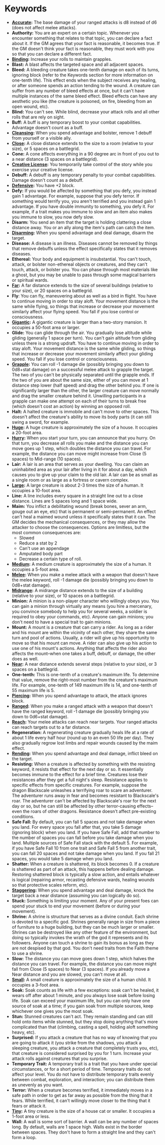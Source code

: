 # Keywords
* **[Accurate](resources/weapon_guidelines.md#accurate):** The base damage of
  your ranged attacks is d8 instead of d6 (does not affect melee attacks).
* **Authority:** You are an expert on a certain topic. Whenever you encounter
  something that relates to that topic, you can declare a fact about it. If the
  GM agrees that your fact is reasonable, it becomes true. If the GM doesn't
  think your fact is reasonable, they must work with you so that you can
  declare a different fact.
* **[Binding](resources/weapon_guidelines.md#binding):** Increase your rolls to
  maintain grapples.
* **Blast:** A blast affects the targeted space and all adjacent spaces.
* **Bleed:** A bleeding creature takes one-tenth damage on each of its turns,
  ignoring block (refer to the Keywords section for more information on
  one-tenth life). This effect ends when the subject receives any healing, or
  after someone spends an action tending to the wound. A creature can suffer
  from any number of bleed effects at once, but it can't have multiple
  instances of the same bleed effect. Bleed effects can have any aesthetic you
  like (the creature is poisoned, on fire, bleeding from an open wound, etc).
* **Blind:** You can't see. While blind, decrease your attack rolls and all
  other rolls that are rely on sight.
* **Buff:** A buff is any temporary boost to your combat capabilities.
  Advantage doesn't count as a buff.
* **[Cleansing](resources/weapon_guidelines.md#cleansing):** When you spend
  advantage and bolster, remove 1 debuff from yourself or a visible ally.
* **[Close](rules/spaces_and_movement.md#movement-and-speed):** A close
  distance extends to the size to a room (relative to your size), or 5 spaces
  on a battlegrid.
* **Cone:** A cone affects everything in a 90 degree arc in front of you out to
  a near distance (3 spaces on a battlegrid).
* **[Creative License](rules/additional_rules.md#creative-license):** You
  temporarily take control of the story while you exercise your creative
  license.
* **Debuff:** A debuff is any temporary penalty to your combat capabilities.
  Damage doesn't count as a debuff.
* **[Defensive](resources/weapon_guidelines.md#defensive):** You have +2 block.
* **Defy:** If you would be affected by something that you defy, you instead
  gain 1 advantage. For example, suppose that you defy terror. If something
  would terrify you, you aren't terrified and you instead gain 1 advantage. If
  you have double immunity to something, you defy it. For example, if a trait
  makes you immune to slow and an item also makes you immune to slow, you now
  defy slow.
* **Disarm:** You send an item that the target is holding clattering a close
  distance away. You or an ally along the item's path can catch the item.
* **[Disarming](resources/weapon_guidelines.md#disarming):** When you spend
  advantage and deal damage, disarm the target.
* **Disease:** A disease is an illness. Diseases cannot be removed by things
  that remove debuffs unless the effect specifically states that it removes
  diseases.
* **Ethereal:** Your body and equipment is insubstantial. You can't touch,
  attack, or bolster non-ethereal objects or creatures, and they can't touch,
  attack, or bolster you. You can phase through most materials like a ghost,
  but you may be unable to pass through some magical barriers or spiritual
  wards.
* **[Far](resources/spaces_and_movement.md#movement-and-speed):** A far
  distance extends to the size of several buildings (relative to your size), or
  20 spaces on a battlegrid.
* **Fly**: You can fly, maneuvering about as well as a bird in flight. You have
  to continue moving in order to stay aloft. Your movement distance is the same
  while flying, so things that increase or decrease your movement similarly
  affect your flying speed. You fall if you lose control or consciousness.
* **[Gigantic](resources/spaces_and_movement.md#spaces-and-size):** A gigantic
  creature is larger than a two-story mansion. It occupies a 50-foot area or
  larger.
* **Glide:** You can glide through the air. You gradually lose altitude while
  gliding (generally 1 space per turn). You can't gain altitude from gliding
  unless there is a strong updraft. You have to continue moving in order to
  stay aloft. Your movement distance is the same while gliding, so things that
  increase or decrease your movement similarly affect your gliding speed. You
  fall if you lose control or consciousness.
* **[Grapple](rules/combat.md#grappling):** You can roll -1 damage die
  (possibly bringing you down to 0d8+stat damage) on a successful melee attack
  to grapple the target. The two of you can't be physically separated until the
  grapple ends. If the two of you are about the same size, either of you can
  move at 1 distance step lower (half speed) and drag the other behind you. If
  one is significantly larger than the other, the larger creature can move
  normally and drag the smaller creature behind it. Unwilling participants in a
  grapple can make one attempt on each of their turns to break free (which
  doesn't cost an action) by winning an opposed roll.
* **Halt:** A halted creature is immobile and can't move to other spaces. This
  doesn't affect the creature's ability to move its body parts (it can still
  swing a sword, for example.
* **[Huge](rules/spaces_and_movement.md#spaces-and-size):** A huge creature is
  approximately the size of a house. It occupies a 20-foot area.
* **[Hurry](rules/spaces_and_movement.md#hurrying):** When you start your turn,
  you can announce that you hurry. On that turn, you decrease all rolls you
  make and the distance you can move goes up 1 step, which doubles the distance
  you can travel. For example, the distance you can move might increase from
  Close (5 spaces) to Mid-range (10 spaces).
* **Lair:** A lair is an area that serves as your dwelling. You can claim an
  uninhabited area as your lair after living in it for about a day, which
  causes you to give up your claim to the old lair. A lair can be as small as a
  single room or as large as a fortress or cavern complex.
* **[Large](rules/spaces_and_movement.md#spaces-and-size):** A large creature
  is about 2-3 times the size of a human. It occupies a 10-foot area.
* **Line:** A line includes every square in a straight line out to a close
  distance. Lines are 5 spaces long and 1 space wide.
* **Maim:** You inflict a debilitating wound (break bones, sever an arm, gouge
  out an eye, etc) that is permanent or semi-permanent. An effect can't heal a
  maimed wound unless it specifically states that it can. The GM decides the
  mechanical consequences, or they may allow the attacker to choose the
  consequences. Options are limitless, but the most common consequences are:
  - Slowed
  - Reduce a stat by 2
  - Can't use an appendage
  - Amputated body part
  - Decrease a certain type of roll.
* **[Medium](rules/spaces_and_movement.md#spaces-and-movement):** A medium
  creature is approximately the size of a human. It occupies a 5-foot area.
* **[Melee](resources/weapon_guidelines.md#melee):** When you make a melee
  attack with a weapon that doesn't have the melee keyword, roll -1 damage die
  (possibly bringing you down to 0d8+stat damage).
* **[Midrange](rules/spaces_and_movement.md#movement-and-speed):** A midrange
  distance extends to the size of a building (relative to your size), or 10
  spaces on a battlegrid.
* **Minion:** A minion is a non-player character who willingly obeys you. You
  can gain a minion through virtually any means (you hire a mercenary, you
  convince somebody to help you for several weeks, a soldier is required to
  obey your commands, etc). Anyone can gain minions; you don't need to have a
  special trait to gain minions.
* **Mount:** A mount is a creature that can carry a rider. As long as a rider
  and his mount are within the vicinity of each other, they share the same turn
  and pool of actions. Usually, a rider will give up his opportunity to move so
  that his mount can move. A rider can also give up his action to use one of
  his mount's actions. Anything that affects the rider also affects the
  mount&ndash;when one takes a buff, debuff, or damage, the other does as well.
* **[Near](rules/spaces_and_movement.md#movement-and-speed):** A near distance
  extends several steps (relative to your size), or 3 spaces on a battlegrid.
* **One-tenth:** This is one-tenth of a creature's maximum life. To determine
  that value, remove the right-most number from the creature's maximum life.
  For example, one-tenth of 149 maximum life is 14, and one-tenth of 55 maximum
  life is 5.
* **[Piercing](resources/weapon_guidelines.md#piercing):** When you spend
  advantage to attack, the attack ignores block.
* **[Ranged](resources/weapon_guidelines.md#ranged):** When you make a ranged
  attack with a weapon that doesn't have the ranged keyword, roll -1 damage die
  (possibly bringing you down to 0d6+stat damage).
* **[Reach](resources/weapon_guidelines.md#reach):** Your melee attacks can
  reach near targets. Your ranged attacks can reach targets out to a far
  distance.
* **Regeneration:** A regenerating creature gradually heals life at a rate of about
  1 life every half hour (round up to an even 50 life per day). They also
  gradually regrow lost limbs and repair wounds caused by the maim effect.
* **[Rending](resources/weapon_guidelines.md#rending):** When you spend
  advantage and deal damage, inflict bleed on the target.
* **Resisting:** When a creature is affected by something with the resisting
  keyword, it resists that effect for the next day or so. It essentially
  becomes immune to the effect for a brief time. Creatures lose their
  resistances after they get a full night's sleep. Resistance applies to
  specific effects from specific creatures. For example, suppose the dragon
  Blackscale unleashes a terrifying roar to scare an adventurer. The adventurer
  runs away in fear and becomes resistant to Blackscale's roar. The adventurer
  can't be affected by Blackscale's roar for the next day or so, but he can
  still be affected by other terror-causing effects&ndash;even the roars of
  other dragons. Resistance doesn't affect pre-existing conditions.
* **Safe Fall:** By default, you can fall 5 spaces and not take damage when you
  land. For every space you fall after that, you take 5 damage (ignoring block)
  when you land. If you have Safe Fall, add that number to the number of spaces
  you can fall before you take damage when you land. Multiple sources of Safe
  Fall stack with the default 5. For example, if you have Safe Fall 10 from one
  trait and Safe Fall 5 from another trait, you can fall 20 spaces and not take
  damage when you land. If you fall 21 spaces, you would take 5 damage when you
  land.
* **Shatter:** When a creature is shattered, its block becomes 0. If a creature
  is shattered as part of an attack, this happens before dealing damage.
  Restoring shattered block is typically a slow action, and entails whatever is
  logical (repairing armor, recasting defensive wards, healing wounds so that
  protective scales reform, etc).
* **[Staggering](resources/weapon_guidelines.md#staggering):** When you spend
  advantage and deal damage, knock the target back a near distance (assuming
  you can logically do so).
* **Stuck:** Something is limiting your moment. Any of your present foes can
  spend your stuck to end your movement (before or during your movement).
* **Shrine:** A shrine is structure that serves as a divine conduit. Each
  shrine is devoted to a specific god. Shrines generally range in size from a
  piece of furniture to a huge building, but they can be much larger or
  smaller. Shrines can be destroyed like any other feature of the environment,
  but doing so typically invokes the wrath of the god it represents and its
  followers. Anyone can touch a shrine to gain its bonus as long as they are
  not despised by that god. You don't need traits from the Faith theme to use a
  shrine.
* **Slow:** The distance you can move goes down 1 step, which halves the
  distance you can travel. For example, the distance you can move might fall
  from Close (5 spaces) to Near (3 spaces). If you already move a Near distance
  and you are slowed, you can't move at all.
* **[Small](rules/spaces_and_movement.md#spaces-and-size):** A small creature
  is approximately the size of a human child. It occupies a 3-foot area.
* **Soak:** Soak counts as life with a few exceptions: soak can't be healed, it
  wears off after about 1 minute, and you always lose soak before losing life.
  Soak can exceed your maximum life, but you can only have one source of soak
  at a time; if you gain soak from multiple sources, keep whichever one gives
  you the most soak.
* **Stun:** Stunned creatures can't act. They remain standing and can still
  hold onto items while stunned, but they stop doing anything that's more
  complicated than that (climbing, casting a spell, holding aloft something
  heavy, etc).
* **Surprised:** If you attack a creature that has no way of knowing that you
  are going to attack it (you strike from the shadows, you attack a sleeping
  creature, you attack a creature that completely trusts you, etc), that
  creature is considered surprised by you for 1 turn. Increase your attack
  rolls against creatures that you surprise.
* **Temporary Trait:** A temporary trait is a trait that you have under special
  circumstances, or for a short period of time. Temporary traits do not affect
  your level. You do not have to distribute temporary traits evenly between
  combat, exploration, and interaction; you can distribute them as unevenly as
  you want.
* **Terror:** When a creature becomes terrified, it immediately moves in a safe
  path in order to get as far away as possible from the thing that it fears.
  While terrified, it can't willingly move closer to the thing that it fears or
  attack it.
* **[Tiny](rules/spaces_and_movement.md#spaces-and-size):** A tiny creature is
  the size of a house cat or smaller. It occupies a 1-foot area or less.
* **Wall:** A wall is some sort of barrier. A wall can be any number of spaces
  long. By default, walls are 1 space high. Walls exist in the border between
  spaces. They don't have to form a straight line and they can't form a loop.
